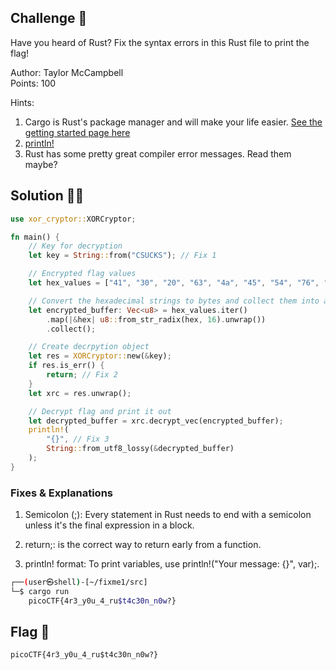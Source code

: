 ## Challenge 🧩

Have you heard of Rust? Fix the syntax errors in this Rust file to print the flag!

Author: Taylor McCampbell</br>
Points: 100

Hints:

1. Cargo is Rust's package manager and will make your life easier. [See the getting started page here](https://doc.rust-lang.org/book/ch01-03-hello-cargo.html)
2. [println!](https://doc.rust-lang.org/std/macro.println.html)
3. Rust has some pretty great compiler error messages. Read them maybe?

## Solution 🕵️‍♂️

```rust
use xor_cryptor::XORCryptor;

fn main() {
    // Key for decryption
    let key = String::from("CSUCKS"); // Fix 1

    // Encrypted flag values
    let hex_values = ["41", "30", "20", "63", "4a", "45", "54", "76", "01", "1c", "7e", "59", "63", "e1", "61", "25", "7f", "5a", "60", "50", "11", "38", "1f", "3a", "60", "e9", "62", "20", "0c", "e6", "50", "d3", "35"];

    // Convert the hexadecimal strings to bytes and collect them into a vector
    let encrypted_buffer: Vec<u8> = hex_values.iter()
        .map(|&hex| u8::from_str_radix(hex, 16).unwrap())
        .collect();

    // Create decrpytion object
    let res = XORCryptor::new(&key);
    if res.is_err() {
        return; // Fix 2
    }
    let xrc = res.unwrap();

    // Decrypt flag and print it out
    let decrypted_buffer = xrc.decrypt_vec(encrypted_buffer);
    println!(
        "{}", // Fix 3 
        String::from_utf8_lossy(&decrypted_buffer)
    );
}
```

### Fixes & Explanations

1. Semicolon (;): Every statement in Rust needs to end with a semicolon unless it's the final expression in a block.

2. return;: is the correct way to return early from a function.

3. println! format: To print variables, use println!("Your message: {}", var);.

```bash
┌──(user㉿shell)-[~/fixme1/src]
└─$ cargo run
    picoCTF{4r3_y0u_4_ru$t4c30n_n0w?}
```

## Flag 🚩

`picoCTF{4r3_y0u_4_ru$t4c30n_n0w?}`
